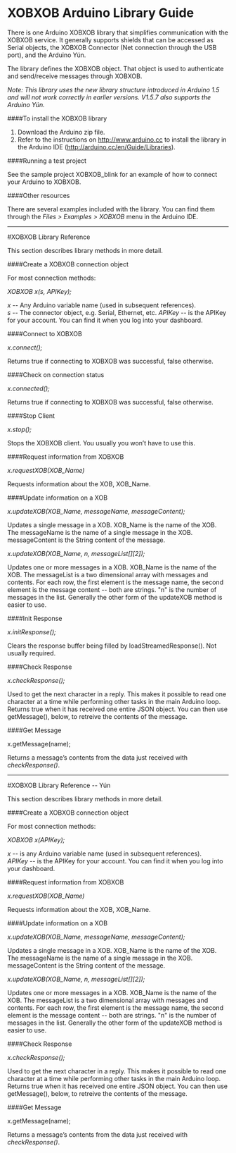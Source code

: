 XOBXOB Arduino Library Guide
============================

There is one Arduino XOBXOB library that simplifies communication with the XOBXOB service. It generally supports shields that can be accessed as Serial objects, the XOBXOB Connector (Net connection through the USB port), and the Arduino Yún.

The library defines the XOBXOB object. That object is used to authenticate and send/receive messages through XOBXOB.

*Note: This library uses the new library structure introduced in Arduino 1.5 and will not work correctly in earlier versions. V1.5.7 also supports the Arduino Yún.*

####To install the XOBXOB library

1) Download the Arduino zip file.
2) Refer to the instructions on http://www.arduino.cc to install the library in the Arduino IDE (http://arduino.cc/en/Guide/Libraries).

####Running a test project

See the sample project XOBXOB_blink for an example of how to connect your Arduino to XOBXOB.

####Other resources

There are several examples included with the library. You can find them through the *Files > Examples > XOBXOB* menu in the Arduino IDE.

---
#XOBXOB Library Reference

This section describes library methods in more detail.

####Create a XOBXOB connection object

For most connection methods:

*XOBXOB  x(s, APIKey);*

*x* -- Any Arduino variable name (used in subsequent references).  
*s* -- The connector object, e.g. Serial, Ethernet, etc.
*APIKey* -- is the APIKey for your account. You can find it when you log into your dashboard.  

####Connect to XOBXOB

*x.connect();*

Returns true if connecting to XOBXOB was successful, false otherwise.

####Check on connection status

*x.connected();*  

Returns true if connecting to XOBXOB was successful, false otherwise.

####Stop Client

*x.stop();*  

Stops the XOBXOB client. You usually you won’t have to use this.

####Request information from XOBXOB

*x.requestXOB(XOB_Name)*  

Requests information about the XOB, XOB_Name.

####Update information on a XOB  

*x.updateXOB(XOB_Name, messageName, messageContent);*  

Updates a single message in a XOB. XOB_Name is the name of the XOB. The messageName is the name of a single message in the XOB. messageContent is the String content of the message.

*x.updateXOB(XOB_Name, n, messageList[][2]);*  

Updates one or more messages in a XOB. XOB_Name is the name of the XOB. The messageList is a two dimensional array with messages and contents. For each row, the first element is the message name, the second element is the message content -- both are strings. "n" is the number of messages in the list. Generally the other form of the updateXOB method is easier to use.

####Init Response  

*x.initResponse();*  

Clears the response buffer being filled by loadStreamedResponse(). Not usually required.

####Check Response

*x.checkResponse();*  

Used to get the next character in a reply. This makes it possible to read one character at a time while performing other tasks in the main Arduino loop. Returns true when it has received one entire JSON object. You can then use getMessage(), below, to retreive the contents of the message.

####Get Message

x.getMessage(name);

Returns a message’s contents from the data just received with *checkResponse()*.

---
#XOBXOB Library Reference -- Yún

This section describes library methods in more detail.

####Create a XOBXOB connection object

For most connection methods:

*XOBXOB  x(APIKey);*

*x* -- is any Arduino variable name (used in subsequent references).  
*APIKey* -- is the APIKey for your account. You can find it when you log into your dashboard.  

####Request information from XOBXOB

*x.requestXOB(XOB_Name)*  

Requests information about the XOB, XOB_Name.

####Update information on a XOB  

*x.updateXOB(XOB_Name, messageName, messageContent);*  

Updates a single message in a XOB. XOB_Name is the name of the XOB. The messageName is the name of a single message in the XOB. messageContent is the String content of the message.

*x.updateXOB(XOB_Name, n, messageList[][2]);*  

Updates one or more messages in a XOB. XOB_Name is the name of the XOB. The messageList is a two dimensional array with messages and contents. For each row, the first element is the message name, the second element is the message content -- both are strings. "n" is the number of messages in the list. Generally the other form of the updateXOB method is easier to use.

####Check Response

*x.checkResponse();*  

Used to get the next character in a reply. This makes it possible to read one character at a time while performing other tasks in the main Arduino loop. Returns true when it has received one entire JSON object. You can then use getMessage(), below, to retreive the contents of the message.

####Get Message

x.getMessage(name);

Returns a message’s contents from the data just received with *checkResponse()*.


